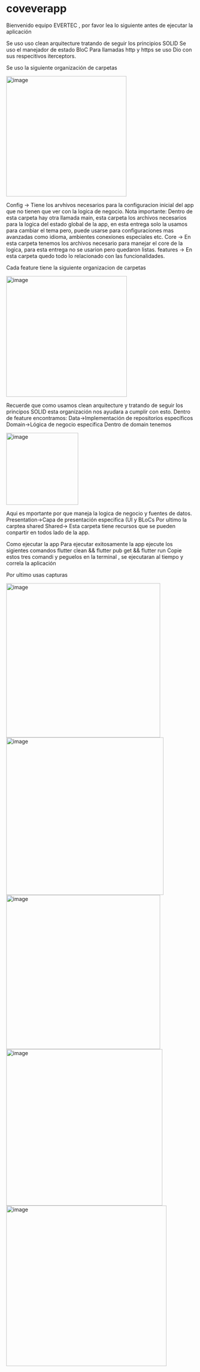 # coveverapp

Bienvenido equipo EVERTEC , por favor lea lo siguiente antes de ejecutar la aplicación

Se uso uso clean arquitecture tratando de seguir los principios SOLID
Se uso el manejador de estado BloC
Para llamadas http y https se uso Dio con sus respecitivos iterceptors.

Se uso la siguiente organización de carpetas

<img width="321" alt="image" src="https://github.com/JohnatanBarrero/coveverapp/assets/20840714/610c224d-df3a-4d97-8956-0c4212a13496">


Config -> Tiene los arvhivos necesarios para la configuracion inicial del app que no tienen que ver con la logica de negocio.
Nota importante: Dentro de esta carpeta hay otra llamada main, esta carpeta los archivos necesarios para la logica del estado global de la app, en esta entrega solo la usamos para cambiar el tema pero, puede usarse para configuraciones mas avanzadas como idioma, ambientes conexiones especiales etc.
Core -> En esta carpeta tenemos los archivos necesario para manejar el core de la logica, para esta entrega no se usarion pero quedaron listas.
features -> En esta carpeta quedo todo lo relacionado con las funcionalidades.

Cada feature tiene la siguiente organizacion de carpetas 

<img width="322" alt="image" src="https://github.com/JohnatanBarrero/coveverapp/assets/20840714/a5ba6b9d-0b47-4a9d-99e7-509434aed3fd">

Recuerde que como usamos clean arquitecture y tratando de seguir los principos SOLID esta organización nos ayudara a cumplir con esto.
Dentro de feature encontramos:
Data->Implementación de repositorios específicos
Domain->Lógica de negocio especifica
Dentro de domain tenemos 

<img width="192" alt="image" src="https://github.com/JohnatanBarrero/coveverapp/assets/20840714/32ce453a-f2da-4593-a835-92e39b4d9e0d">


Aqui es mportante por que maneja la logica de negocio y fuentes de datos.
Presentation->Capa de presentación especifica (UI y BLoCs
Por ultimo la carptea shared
Shared-> Esta carpeta tiene recursos que se pueden conpartir en todos lado de la app.

Como ejecutar la app
Para ejecutar exitosamente la app ejecute los sigientes comandos
flutter clean && flutter pub get && flutter run
Copie estos tres comandi y peguelos en la terminal , se ejecutaran al tiempo y correla la aplicación

Por ultimo usas capturas



<img width="411" alt="image" src="https://github.com/JohnatanBarrero/coveverapp/assets/20840714/332d282f-698b-4507-bc0d-d22281e42bb7">
<img width="420" alt="image" src="https://github.com/JohnatanBarrero/coveverapp/assets/20840714/3e81b6b1-cd6e-4214-8348-0309309147c8">
<img width="411" alt="image" src="https://github.com/JohnatanBarrero/coveverapp/assets/20840714/852c3a7b-2f71-4698-af3c-8cca59c0a330">
<img width="417" alt="image" src="https://github.com/JohnatanBarrero/coveverapp/assets/20840714/d123dfce-c2f5-4525-a761-f7137e6c9571">
<img width="428" alt="image" src="https://github.com/JohnatanBarrero/coveverapp/assets/20840714/ed48c0c2-cb3a-4936-822b-1a6e85fe3c22">












